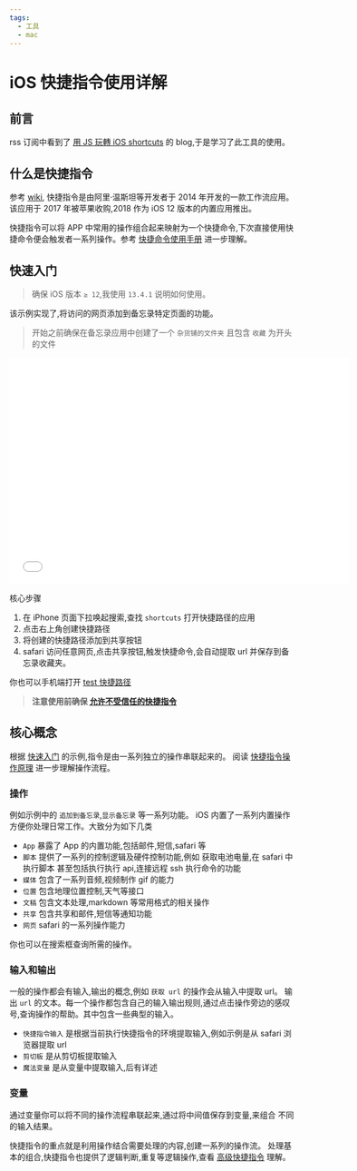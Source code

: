 ```yaml
---
tags:
  - 工具
  - mac
---
```


# iOS 快捷指令使用详解

## 前言

rss 订阅中看到了 [用 JS 玩轉 iOS shortcuts](https://blog.techbridge.cc/2020/04/26/ios-shortcuts-js/) 的 blog,于是学习了此工具的使用。

## 什么是快捷指令
参考 [wiki](https://zh.wikipedia.org/wiki/%E5%BF%AB%E6%8D%B7%E6%8C%87%E4%BB%A4), 快捷指令是由阿里·温斯坦等开发者于 2014 年开发的一款工作流应用。该应用于 2017 年被苹果收购,2018 作为 iOS 12 版本的内置应用推出。

快捷指令可以将 APP 中常用的操作组合起来映射为一个快捷命令,下次直接使用快捷命令便会触发者一系列操作。参考 [快捷命令使用手册](https://support.apple.com/zh-cn/guide/shortcuts/welcome/ios) 进一步理解。


## 快速入门

> 确保 iOS 版本 `≥ 12`,我使用 `13.4.1` 说明如何使用。

该示例实现了,将访问的网页添加到备忘录特定页面的功能。
> 开始之前确保在备忘录应用中创建了一个 `杂货铺的文件夹` 且包含 `收藏` 为开头的文件 

<iframe  height="400" width="600"  src="//player.bilibili.com/player.html?aid=668008428&bvid=BV1Xa4y1v7LN&cid=186917494&page=1" scrolling="no" border="0" frameborder="no" framespacing="0" allowfullscreen="true"> </iframe>

核心步骤
1. 在 iPhone 页面下拉唤起搜索,查找 `shortcuts` 打开快捷路径的应用
2. 点击右上角创建快捷路径
3. 将创建的快捷路径添加到共享按钮
4. safari 访问任意网页,点击共享按钮,触发快捷命令,会自动提取 url 并保存到备忘录收藏夹。

你也可以手机端打开 [test 快捷路径](https://www.icloud.com/shortcuts/276b71131ab743d6b5af6103458c8cac)

> **注意使用前确保 [允许不受信任的快捷指令](https://support.apple.com/zh-cn/guide/shortcuts/apdfeb05586f/3.5/ios/13.5#apdf9081945c)**


## 核心概念
根据 [快速入门](#快速入门) 的示例,指令是由一系列独立的操作串联起来的。
阅读 [快捷指令操作原理](https://support.apple.com/zh-cn/guide/shortcuts/apdad3cbabfc/ios) 进一步理解操作流程。

### 操作

例如示例中的 `追加到备忘录`,`显示备忘录` 等一系列功能。
iOS 内置了一系列内置操作方便你处理日常工作。大致分为如下几类

* `App` 暴露了 App 的内置功能,包括邮件,短信,safari 等
* `脚本` 提供了一系列的控制逻辑及硬件控制功能,例如 获取电池电量,在 safari 中执行脚本
甚至包括执行执行 api,连接远程 ssh 执行命令的功能
* `媒体` 包含了一系列音频,视频制作 gif 的能力
* `位置` 包含地理位置控制,天气等接口
* `文稿` 包含文本处理,markdown 等常用格式的相关操作
* `共享` 包含共享和邮件,短信等通知功能
* `网页` safari 的一系列操作能力

你也可以在搜索框查询所需的操作。

### 输入和输出
一般的操作都会有输入,输出的概念,例如 `获取 url` 的操作会从输入中提取 url。
输出 `url` 的文本。每一个操作都包含自己的输入输出规则,通过点击操作旁边的感叹号,查询操作的帮助。其中包含一些典型的输入。

* `快捷指令输入` 是根据当前执行快捷指令的环境提取输入,例如示例是从 safari 浏览器提取 url
* `剪切板` 是从剪切板提取输入
* `魔法变量` 是从变量中提取输入,后有详述 

### 变量
通过变量你可以将不同的操作流程串联起来,通过将中间值保存到变量,来组合
不同的输入结果。


快捷指令的重点就是利用操作结合需要处理的内容,创建一系列的操作流。
处理基本的组合,快捷指令也提供了逻辑判断,重复等逻辑操作,查看 [高级快捷指令](https://support.apple.com/zh-cn/guide/shortcuts/apdb5506f698/ios) 理解。

